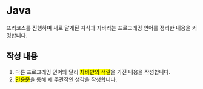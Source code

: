 # Java
프리코스를 진행하며 새로 알게된 지식과 자바라는 프로그래밍 언어를 정리한 내용을 커밋합니다.  

## 작성 내용
1. 다른 프로그래밍 언어와 달리 <mark>자바만의 색깔</mark>을 가진 내용을 작성합니다.
2. <mark>인용문</mark>을 통해 제 주관적인 생각을 작성합니다.